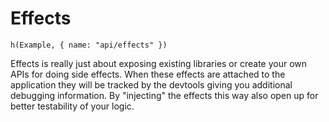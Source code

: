 # Effects

```marksy
h(Example, { name: "api/effects" })
```

Effects is really just about exposing existing libraries or create your own APIs for doing side effects. When these effects are attached to the application they will be tracked by the devtools giving you additional debugging information. By "injecting" the effects this way also open up for better testability of your logic.